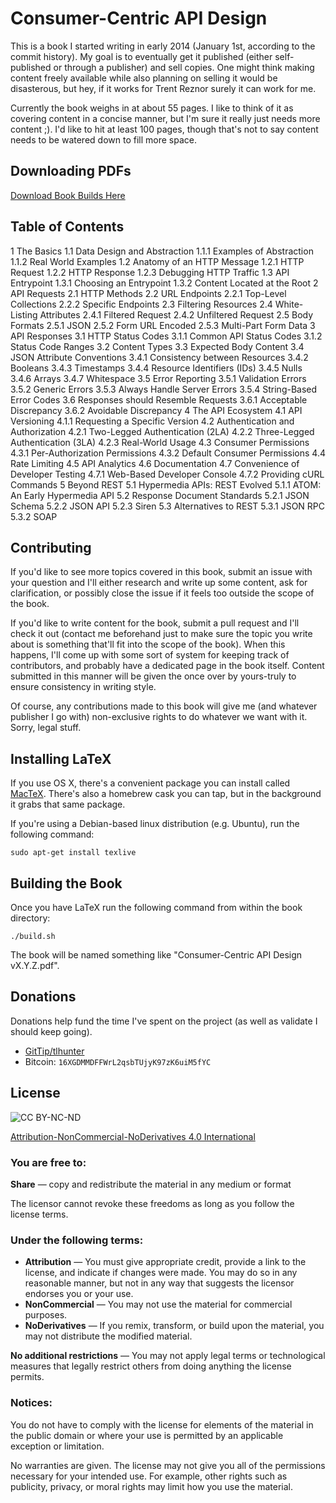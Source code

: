 # Consumer-Centric API Design

This is a book I started writing in early 2014 (January 1st, according to the commit history).
My goal is to eventually get it published (either self-published or through a publisher) and sell copies.
One might think making content freely available while also planning on selling it would be disasterous,
but hey, if it works for Trent Reznor surely it can work for me.

Currently the book weighs in at about 55 pages. I like to think of it as covering content in a concise
manner, but I'm sure it really just needs more content ;). I'd like to hit at least 100 pages, though
that's not to say content needs to be watered down to fill more space.

## Downloading PDFs

[Download Book Builds Here](https://thomashunter.name/consumer-centric-api-design/)

## Table of Contents

1 The Basics
1.1 Data Design and Abstraction
1.1.1 Examples of Abstraction
1.1.2 Real World Examples
1.2 Anatomy of an HTTP Message
1.2.1 HTTP Request
1.2.2 HTTP Response
1.2.3 Debugging HTTP Traffic
1.3 API Entrypoint
1.3.1 Choosing an Entrypoint
1.3.2 Content Located at the Root
2 API Requests
2.1 HTTP Methods
2.2 URL Endpoints
2.2.1 Top-Level Collections
2.2.2 Specific Endpoints
2.3 Filtering Resources
2.4 White-Listing Attributes
2.4.1 Filtered Request
2.4.2 Unfiltered Request
2.5 Body Formats
2.5.1 JSON
2.5.2 Form URL Encoded
2.5.3 Multi-Part Form Data
3 API Responses
3.1 HTTP Status Codes
3.1.1 Common API Status Codes
3.1.2 Status Code Ranges
3.2 Content Types
3.3 Expected Body Content
3.4 JSON Attribute Conventions
3.4.1 Consistency between Resources
3.4.2 Booleans
3.4.3 Timestamps
3.4.4 Resource Identifiers (IDs)
3.4.5 Nulls
3.4.6 Arrays
3.4.7 Whitespace
3.5 Error Reporting
3.5.1 Validation Errors
3.5.2 Generic Errors
3.5.3 Always Handle Server Errors
3.5.4 String-Based Error Codes
3.6 Responses should Resemble Requests
3.6.1 Acceptable Discrepancy
3.6.2 Avoidable Discrepancy
4 The API Ecosystem
4.1 API Versioning
4.1.1 Requesting a Specific Version
4.2 Authentication and Authorization
4.2.1 Two-Legged Authentication (2LA)
4.2.2 Three-Legged Authentication (3LA)
4.2.3 Real-World Usage
4.3 Consumer Permissions
4.3.1 Per-Authorization Permissions
4.3.2 Default Consumer Permissions
4.4 Rate Limiting
4.5 API Analytics
4.6 Documentation
4.7 Convenience of Developer Testing
4.7.1 Web-Based Developer Console
4.7.2 Providing cURL Commands
5 Beyond REST
5.1 Hypermedia APIs: REST Evolved
5.1.1 ATOM: An Early Hypermedia API
5.2 Response Document Standards
5.2.1 JSON Schema
5.2.2 JSON API
5.2.3 Siren
5.3 Alternatives to REST
5.3.1 JSON RPC
5.3.2 SOAP

## Contributing

If you'd like to see more topics covered in this book, submit an issue with your question and I'll either
research and write up some content, ask for clarification, or possibly close the issue if it feels too
outside the scope of the book.

If you'd like to write content for the book, submit a pull request and I'll check it out (contact me
beforehand just to make sure the topic you write about is something that'll fit into the scope of the
book). When this happens, I'll come up with some sort of system for keeping track of contributors, and
probably have a dedicated page in the book itself. Content submitted in this manner will be given the
once over by yours-truly to ensure consistency in writing style.

Of course, any contributions made to this book will give me (and whatever publisher I go with)
non-exclusive rights to do whatever we want with it. Sorry, legal stuff.

## Installing LaTeX

If you use OS X, there's a convenient package you can install called [MacTeX](https://tug.org/mactex/).
There's also a homebrew cask you can tap, but in the background it grabs that same package.

If you're using a Debian-based linux distribution (e.g. Ubuntu), run the following command:

```
sudo apt-get install texlive
```

## Building the Book

Once you have LaTeX run the following command from within the book directory:

```
./build.sh
```

The book will be named something like "Consumer-Centric API Design vX.Y.Z.pdf".

## Donations

Donations help fund the time I've spent on the project (as well as validate I should keep going).

* [GitTip/tlhunter](https://www.gittip.com/tlhunter/)
* Bitcoin: `16XGDMMDFFWrL2qsbTUjyK97zK6uiM5fYC`

## License

![CC BY-NC-ND](http://i.creativecommons.org/l/by-nc-nd/3.0/88x31.png)

[Attribution-NonCommercial-NoDerivatives 4.0 International](http://creativecommons.org/licenses/by-nc-nd/4.0/)

### You are free to:

**Share** — copy and redistribute the material in any medium or format

The licensor cannot revoke these freedoms as long as you follow the license terms.

### Under the following terms:

* **Attribution** — You must give appropriate credit, provide a link to the license, and indicate if changes were made. You may do so in any reasonable manner, but not in any way that suggests the licensor endorses you or your use.
* **NonCommercial** — You may not use the material for commercial purposes.
* **NoDerivatives** — If you remix, transform, or build upon the material, you may not distribute the modified material.

**No additional restrictions** — You may not apply legal terms or technological measures that legally restrict others from doing anything the license permits.

### Notices:

You do not have to comply with the license for elements of the material in the public domain or where your use is permitted by an applicable exception or limitation.

No warranties are given. The license may not give you all of the permissions necessary for your intended use. For example, other rights such as publicity, privacy, or moral rights may limit how you use the material.
